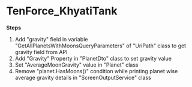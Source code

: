 # TenForce_KhyatiTank

**Steps**

1.  Add "gravity" field in variable "GetAllPlanetsWithMoonsQueryParameters" of "UriPath" class to get gravity field from API
2.  Add "Gravity" Property in "PlanetDto" class to set gravity value
3.  Set "AverageMoonGravity" value in "Planet" class
4.  Remove "planet.HasMoons()" condition while printing planet wise average gravity details in "ScreenOutputService" class 
